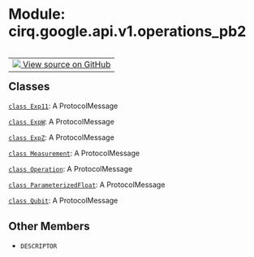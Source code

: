 <div itemscope itemtype="http://developers.google.com/ReferenceObject">
<meta itemprop="name" content="cirq.google.api.v1.operations_pb2" />
<meta itemprop="path" content="Stable" />
<meta itemprop="property" content="DESCRIPTOR"/>
</div>

# Module: cirq.google.api.v1.operations_pb2

<!-- Insert buttons and diff -->

<table class="tfo-notebook-buttons tfo-api" align="left">

<td>
  <a target="_blank" href="https://github.com/quantumlib/cirq/tree/master/cirq/google/api/v1/operations.proto">
    <img src="https://www.tensorflow.org/images/GitHub-Mark-32px.png" />
    View source on GitHub
  </a>
</td>
</table>







## Classes

[`class Exp11`](../../../../cirq/google/api/v1/operations_pb2/Exp11.md): A ProtocolMessage

[`class ExpW`](../../../../cirq/google/api/v1/operations_pb2/ExpW.md): A ProtocolMessage

[`class ExpZ`](../../../../cirq/google/api/v1/operations_pb2/ExpZ.md): A ProtocolMessage

[`class Measurement`](../../../../cirq/google/api/v1/operations_pb2/Measurement.md): A ProtocolMessage

[`class Operation`](../../../../cirq/google/api/v1/operations_pb2/Operation.md): A ProtocolMessage

[`class ParameterizedFloat`](../../../../cirq/google/api/v1/operations_pb2/ParameterizedFloat.md): A ProtocolMessage

[`class Qubit`](../../../../cirq/google/api/v1/operations_pb2/Qubit.md): A ProtocolMessage

## Other Members

* `DESCRIPTOR` <a id="DESCRIPTOR"></a>
